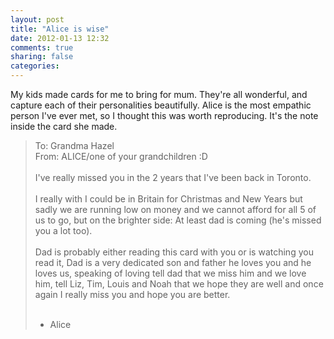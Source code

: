 ```yaml
---
layout: post
title: "Alice is wise"
date: 2012-01-13 12:32
comments: true
sharing: false
categories: 
---
```


My kids made cards for me to bring for mum. They're all wonderful, and capture each of their personalities beautifully. Alice is the most empathic person I've ever met, so I thought this was worth reproducing. It's the note inside the card she made.

> To: Grandma Hazel<br/>
> From: ALICE/one of your grandchildren :D<br/><br/>
> I've really missed you in the 2 years that I've been back in Toronto.<br/><br/>
> I really with I could be in Britain for Christmas and New Years but sadly we are running low on money and we cannot afford for all 5 of us to go, but on the brighter side: At least dad is coming (he's missed you a lot too).<br/><br/>
> Dad is probably either reading this card with you or is watching you read it, Dad is a very dedicated son and father he loves you and he loves us, speaking of loving tell dad that we miss him and we love him, tell Liz, Tim, Louis and Noah that we hope they are well and once again I really miss you and hope you are better.<br/><br/>
> - Alice


